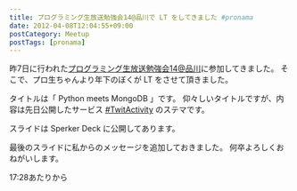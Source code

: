 ```yaml
---
title: プログラミング生放送勉強会14@品川で LT をしてきました #pronama
date: 2012-04-08T12:04:55+09:00
postCategory: Meetup
postTags: [pronama]
---
```


昨7日に行われた[プログラミング生放送勉強会14@品川](http://atnd.org/events/26346)に参加してきました。
そこで、プロ生ちゃんより年下のぼくが LT をさせて頂きました。

タイトルは「 Python meets MongoDB 」です。
仰々しいタイトルですが、内容は先日公開したサービス [#TwitActivity](http://twit.yosida95.com/) のステマです。

スライドは Sperker Deck に公開してあります。

<script src="http://speakerdeck.com/embed/4f7fd8dea38af3001f00162d.js"></script>

最後のスライドに私からのメッセージを追加しておきました。
何卒よろしくおねがいします。

<script src="http://ext.nicovideo.jp/thumb_watch/sm17501045"></script>

17:28あたりから

